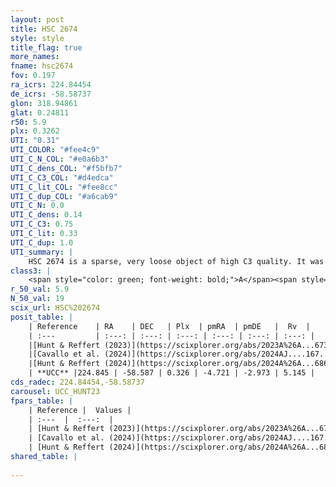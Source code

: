 ```yaml
---
layout: post
title: HSC 2674
style: style
title_flag: true
more_names: 
fname: hsc2674
fov: 0.197
ra_icrs: 224.84454
de_icrs: -58.58737
glon: 318.94861
glat: 0.24811
r50: 5.9
plx: 0.3262
UTI: "0.31"
UTI_COLOR: "#fee4c9"
UTI_C_N_COL: "#e0a6b3"
UTI_C_dens_COL: "#f5bfb7"
UTI_C_C3_COL: "#d4edca"
UTI_C_lit_COL: "#fee8cc"
UTI_C_dup_COL: "#a6cab9"
UTI_C_N: 0.0
UTI_C_dens: 0.14
UTI_C_C3: 0.75
UTI_C_lit: 0.33
UTI_C_dup: 1.0
UTI_summary: |
    HSC 2674 is a sparse, very loose object of high C3 quality. It was recently reported in the literature.<br><br><span style="color: #99180f; font-weight: bold;">Warning: </span>contains less than 25 stars with <i>P>0.5</i> estimated.
class3: |
    <span style="color: green; font-weight: bold;">A</span><span style="color: #FFC300; font-weight: bold;">B</span>
r_50_val: 5.9
N_50_val: 19
scix_url: HSC%202674
posit_table: |
    | Reference    | RA    | DEC   | Plx  | pmRA  | pmDE   |  Rv  |
    | :---         | :---: | :---: | :---: | :---: | :---: | :---: |
    |[Hunt & Reffert (2023)](https://scixplorer.org/abs/2023A%26A...673A.114H) | 224.809 | -58.596 | 0.311 | -4.708 | -3.014 | -25.764 |
    |[Cavallo et al. (2024)](https://scixplorer.org/abs/2024AJ....167...12C) | 224.995 | -58.557 | 0.314 | -- | -- | -- |
    |[Hunt & Reffert (2024)](https://scixplorer.org/abs/2024A%26A...686A..42H) | 224.809 | -58.596 | 0.311 | -4.708 | -3.014 | -25.764 |
    | **UCC** |224.845 | -58.587 | 0.326 | -4.721 | -2.973 | 5.145 | 
cds_radec: 224.84454,-58.58737
carousel: UCC_HUNT23
fpars_table: |
    | Reference |  Values |
    | :---  |  :---:  |
    | [Hunt & Reffert (2023)](https://scixplorer.org/abs/2023A%26A...673A.114H) | `AV50=5.475, diffAV50=2.348, MOD50=12.388, logAge50=8.149` |
    | [Cavallo et al. (2024)](https://scixplorer.org/abs/2024AJ....167...12C) | `AV50=4.96, dMod50=12.83, logAge50=7.55, [Fe/H]50=0.27` |
    | [Hunt & Reffert (2024)](https://scixplorer.org/abs/2024A%26A...686A..42H) | `MassJ=346.854` |
shared_table: |
    
---
```

